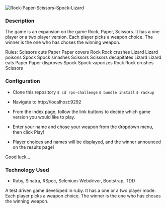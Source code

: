 ![Rock-Paper-Scissors-Spock-Lizard](http://www.samkass.com/rpsls_images/Banner_10x3_sticker.png)

### Description
The game is an expansion on the game Rock, Paper, Scissors. It has a one player or a two player version. Each player picks a weapon choice. The winner is the one who has choses the winning weapon.

Rules:
Scissors cuts Paper
Paper covers Rock
Rock crushes Lizard
Lizard poisons Spock
Spock smashes Scissors
Scissors decapitates Lizard
Lizard eats Paper
Paper disproves Spock
Spock vaporizes Rock
Rock crushes Scissors

### Configuration
- Clone this repository
`$ cd rps-challenge`
`$ bundle install`
`$ rackup`

- Navigate to http://localhost:9292
- From the index page, follow the link buttons to decide which game version you would like to play.
- Enter your name and chose your weapon from the dropdown menu, then click Play!
- Player choices and names will be displayed, and the winner announced on the results page!

Good luck…

### Technology Used
- Ruby, Sinatra, RSpec, Selenium-Webdriver, Bootstrap, TDD

A test driven game developed in ruby. It has a one or a two player mode. Each player picks a weapon choice. The winner is the one who has choses the winning weapon.
